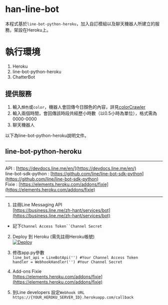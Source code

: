 # han-line-bot

本程式基於`line-bot-python-heroku`，加入自訂模組以及聊天機器人所建立的服務，架設在Heroku上。

# 執行環境

1. Heroku
2. line-bot-python-heroku
3. ChatterBot

## 提供服務

1. 輸入`顏色`或`color`，機器人會回傳今日顏色的內容，詳見[colorCrawler]()
2. 輸入兩個時間，會回傳該時段共經歷小時數（以0.5小時為單位），格式需為0000-0000
3. 聊天機器人

以下為line-bot-python-heroku說明文件。


## line-bot-python-heroku
***
API : [https://devdocs.line.me/en/](https://devdocs.line.me/en/)  
line-bot-sdk-python : [https://github.com/line/line-bot-sdk-python](https://github.com/line/line-bot-sdk-python)  
Fixie : [https://elements.heroku.com/addons/fixie](https://elements.heroku.com/addons/fixie)
***

1. 註冊Line Messaging API  
[https://business.line.me/zh-hant/services/bot](https://business.line.me/zh-hant/services/bot)  
 - 記下`Channel Access Token``Channel Secret`

2. Deploy 到 Heroku (需先註冊Heroku帳號)  
[![Deploy](https://www.herokucdn.com/deploy/button.svg)](https://heroku.com/deploy?template=https://github.com/abechen/line-bot-python-heroku)

3. 修改app.py參數  
`line_bot_api = LineBotApi('') #Your Channel Access Token`  
`handler = WebhookHandler('') #Your Channel Secret`

4. Add-ons Fixie  
[https://elements.heroku.com/addons/fixie](https://elements.heroku.com/addons/fixie)

5. 到Line developers 設定`Webhook URL`  
`https://{YOUR_HEROKU_SERVER_ID}.herokuapp.com/callback`
